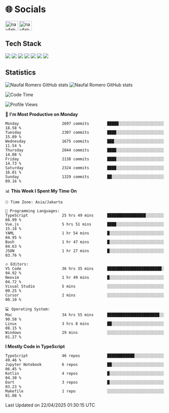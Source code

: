 <h1 align="">🌐 Socials</h1>
<p align="left">
<a href="https://linkedin.com/in/naufal-romero-putra-pratama-9ab816177/" target="blank"><img align="center" src="https://raw.githubusercontent.com/rahuldkjain/github-profile-readme-generator/master/src/images/icons/Social/linked-in-alt.svg" alt="naufalromero" height="30" width="40" /></a>
<a href="https://instagram.com/naufalromero" target="blank"><img align="center" src="https://raw.githubusercontent.com/rahuldkjain/github-profile-readme-generator/master/src/images/icons/Social/instagram.svg" alt="naufalromero" height="30" width="40" /></a>
</p>


<h2 align="">Tech Stack</h2>
<div align="">
  <img src="https://img.shields.io/badge/next.js-000000?style=for-the-badge&logo=nextdotjs&logoColor=white"/>
 <img src="https://img.shields.io/badge/typescript-%23007ACC.svg?style=for-the-badge&logo=typescript&logoColor=white"/>
 <img src="https://img.shields.io/badge/react-%2320232a.svg?style=for-the-badge&logo=react&logoColor=%2361DAFB"/>
 <img src="https://img.shields.io/badge/tailwindcss-%2338B2AC.svg?style=for-the-badge&logo=tailwind-css&logoColor=white"/>
 <img src="https://img.shields.io/badge/Prisma-3982CE?style=for-the-badge&logo=Prisma&logoColor=white"/>
 <img src="https://img.shields.io/badge/javascript-%23323330.svg?style=for-the-badge&logo=javascript&logoColor=%23F7DF1E"/>
 <img src="https://img.shields.io/badge/java-%23ED8B00.svg?style=for-the-badge&logo=openjdk&logoColor=white"/>
</div>


<h2 align="">Statistics</h2>
<div align="">
<img src="https://github-readme-stats-xi-nine-74.vercel.app/api?username=romves&show_icons=true&theme=tokyonight&include_all_commits=true&count_private=true" alt="Naufal Romero GitHub stats"/>
<img src="https://github-readme-stats-xi-nine-74.vercel.app/api/top-langs/?username=romves&theme=tokyonight&hide_border=false&include_all_commits=true&count_private=true&layout=compact" alt="Naufal Romero GitHub stats"/>
</div>

<!--START_SECTION:waka-->
![Code Time](http://img.shields.io/badge/Code%20Time-2%2C317%20hrs%2028%20mins-blue)

![Profile Views](http://img.shields.io/badge/Profile%20Views-2-blue)

📅 **I'm Most Productive on Monday** 

```text
Monday                   2697 commits        █████░░░░░░░░░░░░░░░░░░░░   18.58 % 
Tuesday                  2307 commits        ████░░░░░░░░░░░░░░░░░░░░░   15.89 % 
Wednesday                1675 commits        ███░░░░░░░░░░░░░░░░░░░░░░   11.54 % 
Thursday                 2044 commits        ████░░░░░░░░░░░░░░░░░░░░░   14.08 % 
Friday                   2138 commits        ████░░░░░░░░░░░░░░░░░░░░░   14.73 % 
Saturday                 2324 commits        ████░░░░░░░░░░░░░░░░░░░░░   16.01 % 
Sunday                   1329 commits        ██░░░░░░░░░░░░░░░░░░░░░░░   09.16 % 
```


📊 **This Week I Spent My Time On** 

```text
🕑︎ Time Zone: Asia/Jakarta

💬 Programming Languages: 
TypeScript               25 hrs 49 mins      █████████████████░░░░░░░░   66.99 % 
Vue.js                   5 hrs 51 mins       ████░░░░░░░░░░░░░░░░░░░░░   15.18 % 
YAML                     1 hr 54 mins        █░░░░░░░░░░░░░░░░░░░░░░░░   04.95 % 
Bash                     1 hr 47 mins        █░░░░░░░░░░░░░░░░░░░░░░░░   04.63 % 
JSON                     1 hr 27 mins        █░░░░░░░░░░░░░░░░░░░░░░░░   03.76 % 

🔥 Editors: 
VS Code                  36 hrs 35 mins      ████████████████████████░   94.92 % 
Neovim                   1 hr 49 mins        █░░░░░░░░░░░░░░░░░░░░░░░░   04.72 % 
Visual Studio            5 mins              ░░░░░░░░░░░░░░░░░░░░░░░░░   00.25 % 
Cursor                   2 mins              ░░░░░░░░░░░░░░░░░░░░░░░░░   00.10 % 

💻 Operating System: 
Mac                      34 hrs 55 mins      ███████████████████████░░   90.58 % 
Linux                    3 hrs 8 mins        ██░░░░░░░░░░░░░░░░░░░░░░░   08.15 % 
Windows                  29 mins             ░░░░░░░░░░░░░░░░░░░░░░░░░   01.27 % 
```

**I Mostly Code in TypeScript** 

```text
TypeScript               46 repos            ████████████░░░░░░░░░░░░░   49.46 % 
Jupyter Notebook         6 repos             ██░░░░░░░░░░░░░░░░░░░░░░░   06.45 % 
Kotlin                   4 repos             █░░░░░░░░░░░░░░░░░░░░░░░░   04.30 % 
Dart                     3 repos             █░░░░░░░░░░░░░░░░░░░░░░░░   03.23 % 
Makefile                 1 repo              ░░░░░░░░░░░░░░░░░░░░░░░░░   01.08 % 
```




 Last Updated on 22/04/2025 01:30:15 UTC
<!--END_SECTION:waka-->
